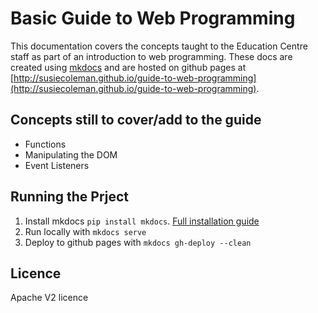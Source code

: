 # Basic Guide to Web Programming

This documentation covers the concepts taught to the Education Centre staff as part of an introduction to web programming. These docs are created using [mkdocs](http://www.mkdocs.org/) and are hosted on github pages at [http://susiecoleman.github.io/guide-to-web-programming](http://susiecoleman.github.io/guide-to-web-programming).

## Concepts still to cover/add to the guide

- Functions
- Manipulating the DOM
- Event Listeners

## Running the Prject

1. Install mkdocs `pip install mkdocs`. [Full installation guide](http://www.mkdocs.org/#installation)
2. Run locally with `mkdocs serve`
3. Deploy to github pages with `mkdocs gh-deploy --clean`

## Licence
Apache V2 licence
